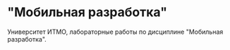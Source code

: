 ﻿# "Мобильная разработка"

Университет ИТМО, лабораторные работы по дисциплине "Мобильная разработка".